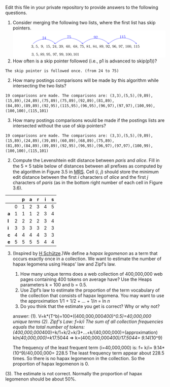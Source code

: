 Edit this file in your private repository to provide answers to the following questions.

1. Consider merging the following two lists, where the first list has skip pointers.
![skips](skips.png)
  1. How often is a skip pointer followed (i.e., p1 is advanced to skip(p1))?

    The skip pointer is followed once. (from 24 to 75)

  2. How many postings comparisons will be made by this algorithm while intersecting the two lists?

    19 comparisons are made. The comparisons are: (3,3),(5,5),(9,89),(15,89),(24,89),(75,89),(75,89),(92,89),(81,89),
    (84,89),(89,89),(92,95),(115,95),(96,95),(96,97),(97,97),(100,99),(100,100),(115,101)    
  
  3. How many postings comparisons would be made if the postings lists are intersected without the use of skip pointers?
  
    19 comparisons are made. The comparisons are: (3,3),(5,5),(9,89),(15,89),(24,89),(39,89),(60,89),(68,89),(75,89),
    (81,89),(84,89),(89,89),(92,95),(96,95),(96,97),(97,97),(100,99),(100,100),(115,101) 
    

2. Compute the Levenshtein edit distance between *paris* and *alice*. Fill in the 5 × 5 table below of
distances between all preﬁxes as computed by the algorithm in Figure 3.5 in [MRS](http://nlp.stanford.edu/IR-book/pdf/03dict.pdf). Cell (*i*, *j*) should store the minimum edit distance between the first *i* characters of *alice* and the first *j* characters of *paris* (as in the bottom right number of each cell in Figure 3.6).

  |       |   | p | a | r | i | s |
  |-------|---|---|---|---|---|---|
  |       | 0 | 1 | 2 | 3 | 4 | 5 |
  | **a** | 1 | 1 | 1 | 2 | 3 | 4 |
  | **l** | 2 | 2 | 2 | 2 | 3 | 4 |
  | **i** | 3 | 3 | 3 | 3 | 2 | 3 |
  | **c** | 4 | 4 | 4 | 4 | 3 | 3 |
  | **e** | 5 | 5 | 5 | 5 | 4 | 4 |

3. (Inspired by [H Schütze](http://www.cis.uni-muenchen.de/~hs/teach/13s/ir/).)We define a *hapax legomenon* as a term that occurs exactly once in a collection. We want to estimate the number of hapax legomena using Heaps’ law and Zipf’s law.
    1. How many unique terms does a web collection of 400,000,000 web pages containing 400 tokens on average have? Use the Heaps parameters k = 100 and b = 0.5.
    2. Use Zipf’s law to estimate the proportion of the term vocabulary of the collection that consists of hapax legomena. You may want to use the approximation 1/1 + 1/2 + ... + 1/*n* = ln *n*
    3. Do you think that the estimate you get is correct? Why or why not?

    answer:
  (1).  V=k*(T^b)=100*((400,000,000*400)^0.5)=40,000,000  unique terms
  (2).  Zipf's Law: f=k/i
      The sum of all collection frequencies equals the total number of tokens:
      (400,000,000*400)=k/1+k/2+k/3+...+k/(40,000,000)=(approximation) k*ln(40,000,000)=k*17.5044 
      =>  k=(400,000,000*400)/17.5044= 9.14*(10^9)
      
      The frequency of the least frequent term (i=40,000,000) is:
      f= k/i= 9.14*(10^9)/40,000,000= 228.5
      The least frequency term appear about 228.5 times. 
      So there is no hapax legomenon in the collection.
      So the proportion of hapax legomenon is 0.
      
  (3).  The estimate is not correct. Normally the proportion of hapax legomenon should be about 50%.